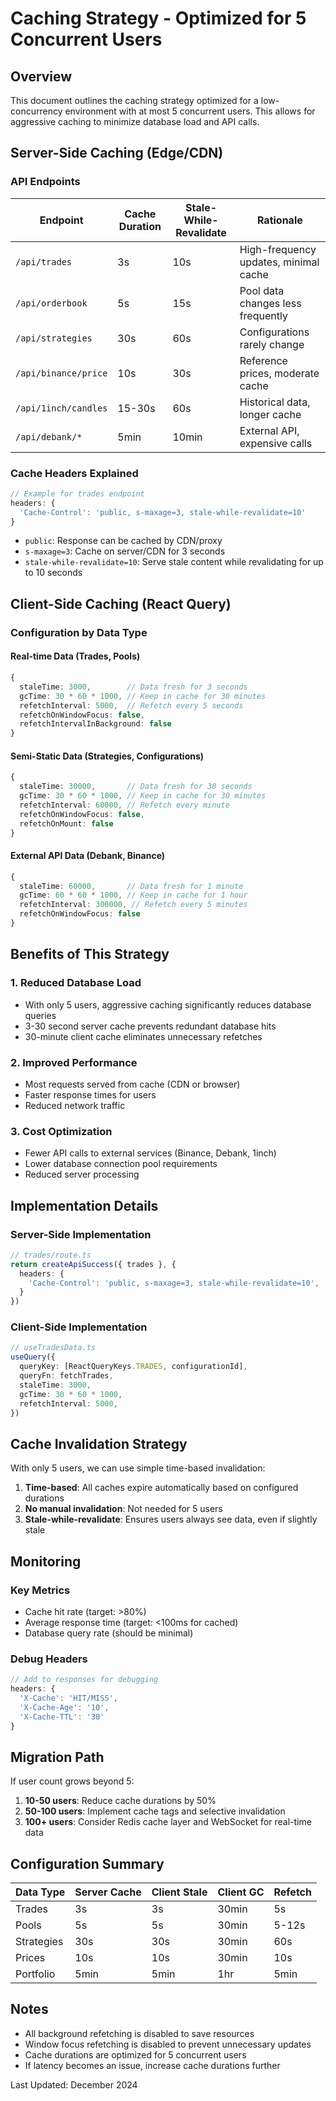 # Caching Strategy - Optimized for 5 Concurrent Users

## Overview

This document outlines the caching strategy optimized for a low-concurrency environment with at most 5 concurrent users. This allows for aggressive caching to minimize database load and API calls.

## Server-Side Caching (Edge/CDN)

### API Endpoints

| Endpoint | Cache Duration | Stale-While-Revalidate | Rationale |
|----------|---------------|------------------------|-----------|
| `/api/trades` | 3s | 10s | High-frequency updates, minimal cache |
| `/api/orderbook` | 5s | 15s | Pool data changes less frequently |
| `/api/strategies` | 30s | 60s | Configurations rarely change |
| `/api/binance/price` | 10s | 30s | Reference prices, moderate cache |
| `/api/1inch/candles` | 15-30s | 60s | Historical data, longer cache |
| `/api/debank/*` | 5min | 10min | External API, expensive calls |

### Cache Headers Explained

```typescript
// Example for trades endpoint
headers: {
  'Cache-Control': 'public, s-maxage=3, stale-while-revalidate=10'
}
```

- `public`: Response can be cached by CDN/proxy
- `s-maxage=3`: Cache on server/CDN for 3 seconds
- `stale-while-revalidate=10`: Serve stale content while revalidating for up to 10 seconds

## Client-Side Caching (React Query)

### Configuration by Data Type

#### Real-time Data (Trades, Pools)
```typescript
{
  staleTime: 3000,        // Data fresh for 3 seconds
  gcTime: 30 * 60 * 1000, // Keep in cache for 30 minutes
  refetchInterval: 5000,  // Refetch every 5 seconds
  refetchOnWindowFocus: false,
  refetchIntervalInBackground: false
}
```

#### Semi-Static Data (Strategies, Configurations)
```typescript
{
  staleTime: 30000,       // Data fresh for 30 seconds
  gcTime: 30 * 60 * 1000, // Keep in cache for 30 minutes
  refetchInterval: 60000, // Refetch every minute
  refetchOnWindowFocus: false,
  refetchOnMount: false
}
```

#### External API Data (Debank, Binance)
```typescript
{
  staleTime: 60000,       // Data fresh for 1 minute
  gcTime: 60 * 60 * 1000, // Keep in cache for 1 hour
  refetchInterval: 300000, // Refetch every 5 minutes
  refetchOnWindowFocus: false
}
```

## Benefits of This Strategy

### 1. Reduced Database Load
- With only 5 users, aggressive caching significantly reduces database queries
- 3-30 second server cache prevents redundant database hits
- 30-minute client cache eliminates unnecessary refetches

### 2. Improved Performance
- Most requests served from cache (CDN or browser)
- Faster response times for users
- Reduced network traffic

### 3. Cost Optimization
- Fewer API calls to external services (Binance, Debank, 1inch)
- Lower database connection pool requirements
- Reduced server processing

## Implementation Details

### Server-Side Implementation
```typescript
// trades/route.ts
return createApiSuccess({ trades }, {
  headers: {
    'Cache-Control': 'public, s-maxage=3, stale-while-revalidate=10',
  }
})
```

### Client-Side Implementation
```typescript
// useTradesData.ts
useQuery({
  queryKey: [ReactQueryKeys.TRADES, configurationId],
  queryFn: fetchTrades,
  staleTime: 3000,
  gcTime: 30 * 60 * 1000,
  refetchInterval: 5000,
})
```

## Cache Invalidation Strategy

With only 5 users, we can use simple time-based invalidation:

1. **Time-based**: All caches expire automatically based on configured durations
2. **No manual invalidation**: Not needed for 5 users
3. **Stale-while-revalidate**: Ensures users always see data, even if slightly stale

## Monitoring

### Key Metrics
- Cache hit rate (target: >80%)
- Average response time (target: <100ms for cached)
- Database query rate (should be minimal)

### Debug Headers
```typescript
// Add to responses for debugging
headers: {
  'X-Cache': 'HIT/MISS',
  'X-Cache-Age': '10',
  'X-Cache-TTL': '30'
}
```

## Migration Path

If user count grows beyond 5:

1. **10-50 users**: Reduce cache durations by 50%
2. **50-100 users**: Implement cache tags and selective invalidation
3. **100+ users**: Consider Redis cache layer and WebSocket for real-time data

## Configuration Summary

| Data Type | Server Cache | Client Stale | Client GC | Refetch |
|-----------|-------------|--------------|-----------|---------|
| Trades | 3s | 3s | 30min | 5s |
| Pools | 5s | 5s | 30min | 5-12s |
| Strategies | 30s | 30s | 30min | 60s |
| Prices | 10s | 10s | 30min | 10s |
| Portfolio | 5min | 5min | 1hr | 5min |

## Notes

- All background refetching is disabled to save resources
- Window focus refetching is disabled to prevent unnecessary updates
- Cache durations are optimized for 5 concurrent users
- If latency becomes an issue, increase cache durations further

Last Updated: December 2024